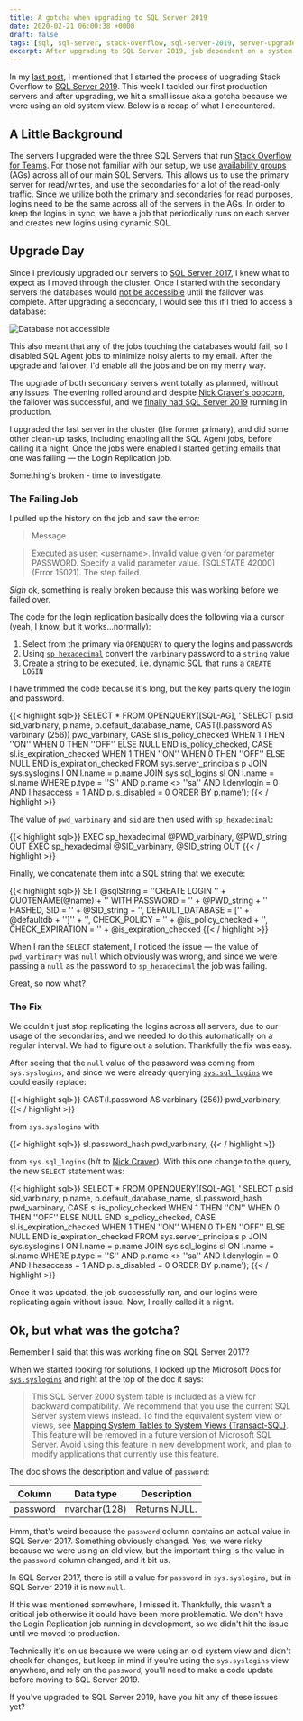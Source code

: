 ```yaml
---
title: A gotcha when upgrading to SQL Server 2019
date: 2020-02-21 06:00:38 +0000
draft: false
tags: [sql, sql-server, stack-overflow, sql-server-2019, server-upgrade, maintenance, projects]
excerpt: After upgrading to SQL Server 2019, job dependent on a system view started failing. 
---
```


In my [last post](https://www.tarynpivots.com/post/recovering-lost-linked-servers/), I mentioned that I started the process of upgrading Stack Overflow to <a href="https://docs.microsoft.com/en-us/sql/sql-server/what-s-new-in-sql-server-ver15?view=sql-server-ver15" target="_blank">SQL Server 2019</a>. This week I tackled our first production servers and after upgrading, we hit a small issue aka a gotcha because we were using an old system view. Below is a recap of what I encountered. 

## A Little Background

The servers I upgraded were the three SQL Servers that run <a href="https://stackoverflow.com/teams" target="_blank">Stack Overflow for Teams</a>. For those not familiar with our setup, we use <a href="https://docs.microsoft.com/en-us/sql/database-engine/availability-groups/windows/overview-of-always-on-availability-groups-sql-server?view=sql-server-ver15" target="_blank">availability groups</a> (AGs) across all of our main SQL Servers. This allows us to use the primary server for read/writes, and use the secondaries for a lot of the read-only traffic. Since we utilize both the primary and secondaries for read purposes, logins need to be the same across all of the servers in the AGs. In order to keep the logins in sync, we have a job that periodically runs on each server and creates new logins using dynamic SQL. 

## Upgrade Day

Since I previously upgraded our servers to [SQL Server 2017](https://www.tarynpivots.com/post/how-we-upgraded-stackoverflow-to-sql-server-2017/), I knew what to expect as I moved through the cluster. Once I started with the secondary servers the databases would <a href="https://twitter.com/tarynpivots/status/1227676918083772416" target="_blank">not be accessible</a> until the failover was complete. After upgrading a secondary, I would see this if I tried to access a database:

![Database not accessible](/image/2020/database_unavailable.jpg)

This also meant that any of the jobs touching the databases would fail, so I disabled SQL Agent jobs to minimize noisy alerts to my email. After the upgrade and failover, I'd enable all the jobs and be on my merry way.

The upgrade of both secondary servers went totally as planned, without any issues. The evening rolled around and despite <a href="https://twitter.com/Nick_Craver/status/1229933221565038592" target="_blank">Nick Craver's popcorn</a>, the failover was successful, and we <a href="https://twitter.com/tarynpivots/status/1229936342471036928" target="_blank">finally had SQL Server 2019</a> running in production.

I upgraded the last server in the cluster (the former primary), and did some other clean-up tasks, including enabling all the SQL Agent jobs, before calling it a night. Once the jobs were enabled I started getting emails that one was failing &mdash; the Login Replication job. 

Something's broken - time to investigate. 

### The Failing Job

I pulled up the history on the job and saw the error:

>Message

>Executed as user: &lt;username&gt;. Invalid value given for parameter PASSWORD. Specify a valid parameter value. \[SQLSTATE 42000\] (Error 15021).  The step failed.

_Sigh_ ok, something is really broken because this was working before we failed over. 

The code for the login replication basically does the following via a cursor (yeah, I know, but it works...normally):

1. Select from the primary via `OPENQUERY` to query the logins and passwords
2. Using <a href="https://support.microsoft.com/en-us/help/918992/how-to-transfer-logins-and-passwords-between-instances-of-sql-server" target="_blank">`sp_hexadecimal`</a> convert the `varbinary` password to a `string` value
3. Create a string to be executed, i.e. dynamic SQL that runs a `CREATE LOGIN`

I have trimmed the code because it's long, but the key parts query the login and password.

{{< highlight sql>}}
SELECT *
FROM OPENQUERY([SQL-AG], '
    SELECT p.sid sid_varbinary, p.name, p.default_database_name,
        CAST(l.password AS varbinary (256)) pwd_varbinary,
        CASE sl.is_policy_checked WHEN 1 THEN ''ON'' WHEN 0 THEN ''OFF'' ELSE NULL END is_policy_checked,
        CASE sl.is_expiration_checked WHEN 1 THEN ''ON'' WHEN 0 THEN ''OFF'' ELSE NULL END is_expiration_checked
    FROM sys.server_principals p
    JOIN sys.syslogins l ON l.name = p.name
    JOIN sys.sql_logins sl ON l.name = sl.name
    WHERE p.type = ''S''
      AND p.name <> ''sa''
      AND l.denylogin = 0
      AND l.hasaccess = 1
      AND p.is_disabled = 0
    ORDER BY p.name');
{{< / highlight >}}

The value of `pwd_varbinary` and `sid` are then used with `sp_hexadecimal`:

{{< highlight sql>}}
EXEC sp_hexadecimal @PWD_varbinary, @PWD_string OUT
EXEC sp_hexadecimal @SID_varbinary, @SID_string OUT
{{< / highlight >}}

Finally, we concatenate them into a SQL string that we execute:

{{< highlight sql>}}
SET @sqlString = ''CREATE LOGIN '' + QUOTENAME(@name) 
    + '' WITH PASSWORD = '' + @PWD_string + '' HASHED, SID = '' + @SID_string 
    + '', DEFAULT_DATABASE = ['' + @defaultdb + '']''
    + '', CHECK_POLICY = '' + @is_policy_checked
    + '', CHECK_EXPIRATION = '' + @is_expiration_checked
{{< / highlight >}}

When I ran the `SELECT` statement, I noticed the issue &mdash; the value of `pwd_varbinary` was `null` which obviously was wrong, and since we were passing a `null` as the password to `sp_hexadecimal` the job was failing. 

Great, so now what? 

### The Fix

We couldn't just stop replicating the logins across all servers, due to our usage of the secondaries, and we needed to do this automatically on a regular interval. We had to figure out a solution. Thankfully the fix was easy. 

After seeing that the `null` value of the password was coming from `sys.syslogins`, and since we were already querying <a href="https://docs.microsoft.com/en-us/sql/relational-databases/system-catalog-views/sys-sql-logins-transact-sql?view=sql-server-ver15" target="_blank">`sys.sql_logins`</a> we could easily replace:

{{< highlight sql>}}
CAST(l.password AS varbinary (256)) pwd_varbinary,
{{< / highlight >}}

from `sys.syslogins` with 

{{< highlight sql>}}
sl.password_hash pwd_varbinary,
{{< / highlight >}}

from `sys.sql_logins` (h/t to <a href="https://twitter.com/Nick_Craver" target="_blank">Nick Craver</a>). With this one change to the query, the new `SELECT` statement was:

{{< highlight sql>}}
SELECT *
FROM OPENQUERY([SQL-AG], '
    SELECT p.sid sid_varbinary, p.name, p.default_database_name,
        sl.password_hash pwd_varbinary,
        CASE sl.is_policy_checked WHEN 1 THEN ''ON'' WHEN 0 THEN ''OFF'' ELSE NULL END is_policy_checked,
        CASE sl.is_expiration_checked WHEN 1 THEN ''ON'' WHEN 0 THEN ''OFF'' ELSE NULL END is_expiration_checked
    FROM sys.server_principals p
    JOIN sys.syslogins l ON l.name = p.name
    JOIN sys.sql_logins sl ON l.name = sl.name
    WHERE p.type = ''S''
      AND p.name <> ''sa''
      AND l.denylogin = 0
      AND l.hasaccess = 1
      AND p.is_disabled = 0
    ORDER BY p.name');
{{< / highlight >}}

Once it was updated, the job successfully ran, and our logins were replicating again without issue. Now, I really called it a night. 

## Ok, but what was the gotcha?

Remember I said that this was working fine on SQL Server 2017? 

When we started looking for solutions, I looked up the Microsoft Docs for <a href="https://docs.microsoft.com/en-us/sql/relational-databases/system-compatibility-views/sys-syslogins-transact-sql?view=sql-server-ver15" target="_blank">`sys.syslogins`</a> and right at the top of the doc it says:

> This SQL Server 2000 system table is included as a view for backward compatibility. We recommend that you use the current SQL Server system views instead. To find the equivalent system view or views, see <a href="https://docs.microsoft.com/en-us/sql/relational-databases/system-tables/mapping-system-tables-to-system-views-transact-sql?view=sql-server-ver15" target="_blank">Mapping System Tables to System Views (Transact-SQL)</a>. This feature will be removed in a future version of Microsoft SQL Server. Avoid using this feature in new development work, and plan to modify applications that currently use this feature.

The doc shows the description and value of `password`:

| Column   | Data type     | Description   |
|----------|---------------|---------------|
| password | nvarchar(128) | Returns NULL. |

Hmm, that's weird because the `password` column contains an actual value in SQL Server 2017. Something obviously changed. Yes, we were risky because we were using an old view, but the important thing is the value in the `password` column changed, and it bit us. 

In SQL Server 2017, there is still a value for `password` in `sys.syslogins`, but in SQL Server 2019 it is now `null`. 

If this was mentioned somewhere, I missed it. Thankfully, this wasn't a critical job otherwise it could have been more problematic. We don't have the Login Replication job running in development, so we didn't hit the issue until we moved to production.

Technically it's on us because we were using an old system view and didn't check for changes, but keep in mind if you're using the `sys.syslogins` view anywhere, and rely on the `password`, you'll need to make a code update before moving to SQL Server 2019.

If you've upgraded to SQL Server 2019, have you hit any of these issues yet? 


